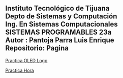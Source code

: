 ## Instituto Tecnológico de Tijuana <br> Depto de Sistemas y Computación <br> Ing. En Sistemas Computacionales <br> SISTEMAS PROGRAMABLES 23a <br> Autor : Pantoja Parra Luis Enrique <br> Repositorio: Pagina<br>


[Practica OLED Logo](PracticaOled.md)

[Practica Hora](PracticaHora.md)
